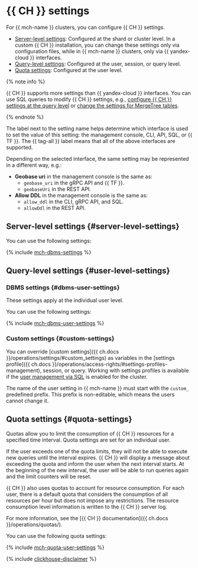 # {{ CH }} settings

For {{ mch-name }} clusters, you can configure {{ CH }} settings.

* [Server-level settings](#server-level-settings): Configured at the shard or cluster level. In a custom {{ CH }} installation, you can change these settings only via configuration files, while in {{ mch-name }} clusters, only via {{ yandex-cloud }} interfaces.
* [Query-level settings](#user-level-settings): Configured at the user, session, or query level.
* [Quota settings](#quota-settings): Configured at the user level.

{% note info %}

{{ CH }} supports more settings than {{ yandex-cloud }} interfaces. You can use SQL queries to modify {{ CH }} settings, e.g., [configure {{ CH }} settings at the query level](../operations/change-query-level-settings.md) or [change the settings for MergeTree tables](../operations/change-server-level-settings.md#sql-queries).

{% endnote %}

The label next to the setting name helps determine which interface is used to set the value of this setting: the management console, CLI, API, SQL, or {{ TF }}. The {{ tag-all }} label means that all of the above interfaces are supported.

Depending on the selected interface, the same setting may be represented in a different way, e.g.:

- **Geobase uri** in the management console is the same as:
   - `geobase_uri` in the gRPC API and {{ TF }}.
   - `geobaseUri` in the REST API.
- **Allow DDL** in the management console is the same as:
   - `allow_ddl` in the CLI, gRPC API, and SQL.
   - `allowDdl` in the REST API.

## Server-level settings {#server-level-settings}

You can use the following settings:

{% include [mch-dbms-settings](../../_includes/mdb/mch-dbms-settings.md) %}

## Query-level settings {#user-level-settings}

### DBMS settings {#dbms-user-settings}

These settings apply at the individual user level.

You can use the following settings:

{% include [mch-dbms-user-settings](../../_includes/mdb/mch-dbms-user-settings.md) %}

### Custom settings {#custom-settings}

You can override [custom settings]({{ ch.docs }}/operations/settings/#custom_settings) as variables in the [settings profile]({{ ch.docs }}/operations/access-rights/#settings-profiles-management), session, or query. Working with settings profiles is available if the [user management via SQL](../operations/cluster-users.md#sql-user-management) is enabled for the cluster.

The name of the user setting in {{ mch-name }} must start with the `custom_` predefined prefix. This prefix is non-editable, which means the users cannot change it.

## Quota settings {#quota-settings}

Quotas allow you to limit the consumption of {{ CH }} resources for a specified time interval. Quota settings are set for an individual user.

If the user exceeds one of the quota limits, they will not be able to execute new queries until the interval expires.
{{ CH }} will display a message about exceeding the quota and inform the user when the next interval starts. At the beginning of the new interval, the user will be able to run queries again and the limit counters will be reset.

{{ CH }} also uses quotas to account for resource consumption.
For each user, there is a default quota that considers the consumption of all resources per hour but does not impose any restrictions.
The resource consumption level information is written to the {{ CH }} server log.

For more information, see the [{{ CH }} documentation]({{ ch.docs }}/operations/quotas/).

You can use the following quota settings:

{% include [mch-quota-user-settings](../../_includes/mdb/mch-quota-user-settings.md) %}

{% include [clickhouse-disclaimer](../../_includes/clickhouse-disclaimer.md) %}
